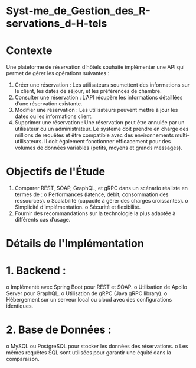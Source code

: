 # Syst-me_de_Gestion_des_R-servations_d-H-tels
# Contexte
Une plateforme de réservation d’hôtels souhaite implémenter une API qui permet de gérer les
opérations suivantes :
1. Créer une réservation : Les utilisateurs soumettent des informations sur le client, les dates de
séjour, et les préférences de chambre.
2. Consulter une réservation : L’API récupère les informations détaillées d’une réservation
existante.
3. Modifier une réservation : Les utilisateurs peuvent mettre à jour les dates ou les informations
client.
4. Supprimer une réservation : Une réservation peut être annulée par un utilisateur ou un
administrateur.
Le système doit prendre en charge des millions de requêtes et être compatible avec des
environnements multi-utilisateurs. Il doit également fonctionner efficacement pour des volumes de
données variables (petits, moyens et grands messages).
# Objectifs de l'Étude
1. Comparer REST, SOAP, GraphQL, et gRPC dans un scénario réaliste en termes de :
o Performances (latence, débit, consommation des ressources).
o Scalabilité (capacité à gérer des charges croissantes).
o Simplicité d’implémentation.
o Sécurité et flexibilité.
2. Fournir des recommandations sur la technologie la plus adaptée à différents cas d’usage.
# Détails de l'Implémentation
   # 1. Backend :
   o Implémenté avec Spring Boot pour REST et SOAP.
   o Utilisation de Apollo Server pour GraphQL.
   o Utilisation de gRPC (Java gRPC library).
   o Hébergement sur un serveur local ou cloud avec des configurations identiques.
   # 2. Base de Données :
   o MySQL ou PostgreSQL pour stocker les données des réservations.
   o Les mêmes requêtes SQL sont utilisées pour garantir une équité dans la comparaison.   
